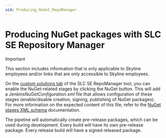 ```yaml
---
uid: Producing_NuGet_RepoManager
---
```


# Producing NuGet packages with SLC SE Repository Manager

> [!IMPORTANT]
> This section includes information that is only applicable to Skyline employees and/or links that are only accessible to Skyline employees.

On the [custom solutions tab](xref:Repository_types#custom-solutions) of the SLC SE RepoManager tool, you can enable the NuGet-related stages by clicking the NuGet button. This will add a *JenkinsNuGetConfiguration.xml* file that allows configuration of these stages (enable/disable creation, signing, publishing of NuGet packages). For more information on the expected content of this file, refer to the [NuGet stages XML schema](xref:SchemaNuGetStagesConfig) documentation.

The pipeline will automatically create pre-release packages, which can be used during development. Every build will have its own pre-release package.
Every release build will have a signed released package.
